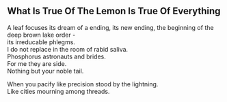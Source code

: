 What Is True Of The Lemon Is True Of Everything
-----------------------------------------------
A leaf focuses its dream of a ending, its new ending, the beginning of the deep brown lake order -  
its irreducable phlegms.  
I do not replace in the room of rabid saliva.  
Phosphorus astronauts and brides.  
For me they are side.  
Nothing but your noble tail.  
  
When you pacify like precision stood by the lightning.  
Like cities mourning among threads.  
